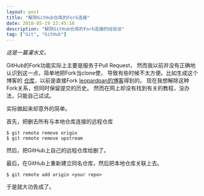 ```yaml
---
layout: post
title: "解除GitHub仓库的Fork连接"
date: 2018-05-19 23:45:10
description: "解除GitHub仓库的Fork连接的经验谈"
tag: ["Git", "GitHub"]
---
```


*这是一篇灌水文。*

GitHub的Fork功能实际上主要是服务于Pull Request，
然而我以前并没有正确地认识到这一点，简单地把Fork当clone使，
导致有些时候不太方便。比如生成这个博客的
[仓库](https://github.com/miRoox/miRoox.github.io)，以前是直接Fork
[leopardpan的博客](https://github.com/leopardpan/leopardpan.github.io)得到的。
现在我想解除这种Fork关系，但同时保留提交的历史。
然而在网上却没有找到有关的教程，没办法，只能自己试试。

实际做起来却意外的简单。

首先，把删去所有与本地仓库连接的远程仓库

```
$ git remote remove origin
$ git remote remove upstream
```

然后，把GitHub上自己的远程仓库给删了。

最后，在GitHub上重新建立同名仓库，然后把本地仓库关联上去。

```
$ git remote add origin <your repo>
```

于是就大功告成了。
